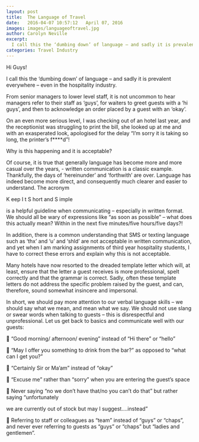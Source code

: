 ```yaml
---
layout: post
title:  The Language of Travel
date:   2016-04-07 10:57:12   April 07, 2016
images: images/languageoftravel.jpg
author: Carolyn Neville
excerpt:
  I call this the ‘dumbing down’ of language – and sadly it is prevalent everywhere – even in the hospitality industry. 
categories: Travel Industry
---
```

Hi Guys!

I call this the ‘dumbing down’ of language – and sadly it is prevalent everywhere – even in the hospitality industry.

From senior managers to lower level staff, it is not uncommon to hear managers refer to their staff as ‘guys’, for waiters to greet guests with a ‘hi guys’, and then to acknowledge an order placed by a guest with an ‘okay’.

On an even more serious level, I was checking out of an hotel last year, and the receptionist was struggling to print the bill, she looked up at me and with an exasperated look, apologised for the delay “I’m sorry it is taking so long, the printer’s f****d”!

Why is this happening and it is acceptable?

Of course, it is true that generally language has become more and more casual over the years, - written communication is a classic example.  Thankfully, the days of ‘hereinunder’ and ‘forthwith’ are over.  Language has indeed become more direct, and consequently much clearer and easier to understand.  The acronym

K eep
I t
S hort and
S imple 

is a helpful guideline when communicating – especially in written format.  We should all be wary of expressions like “as soon as possible” – what does this actually mean?  Within in the next five minutes/five hours/five days?!  

In addition, there is a common understanding that SMS or texting language such as ‘thx’ and ‘u’ and ‘shld’ are not acceptable in written communication, and yet when I am marking assignments of third year hospitality students, I have to correct these errors and explain why this is not acceptable.  

Many hotels have now resorted to the dreaded template letter which will, at least, ensure that the letter a guest receives is more professional, spelt correctly and that the grammar is correct.  Sadly, often these template letters do not address the specific problem raised by the guest, and can, therefore, sound somewhat insincere and impersonal.  

In short, we should pay more attention to our verbal language skills – we should say what we mean, and mean what we say.  We should not use slang or swear words when talking to guests – this is disrespectful and unprofessional.  Let us get back to basics and communicate well with our guests:

 “Good morning/ afternoon/ evening” instead of “Hi there” or “hello”

 “May I offer you something to drink from the bar?” as opposed to “what can I get you?”

 “Certainly Sir or Ma’am” instead of “okay”

 “Excuse me” rather than “sorry” when you are entering the guest’s space

 Never saying “no we don’t have that/no you can’t do that” but rather saying “unfortunately 

we are currently out of stock but may I suggest….instead”

 Referring to staff or colleagues as “team” instead of “guys” or “chaps”, and never ever referring to guests as “guys” or “chaps” but “ladies and gentlemen”.